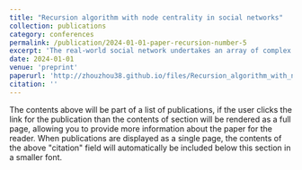 ```yaml
---
title: "Recursion algorithm with node centrality in social networks"
collection: publications
category: conferences
permalink: /publication/2024-01-01-paper-recursion-number-5
excerpt: 'The real-world social network undertakes an array of complex functions that shape different people relationships and built diverse relations between individuals.'
date: 2024-01-01
venue: 'preprint'
paperurl: 'http://zhouzhou38.github.io/files/Recursion_algorithm_with_node_centrality_in_social_networks1.pdf'
citation: ''
---
```


The contents above will be part of a list of publications, if the user clicks the link for the publication than the contents of section will be rendered as a full page, allowing you to provide more information about the paper for the reader. When publications are displayed as a single page, the contents of the above "citation" field will automatically be included below this section in a smaller font.
